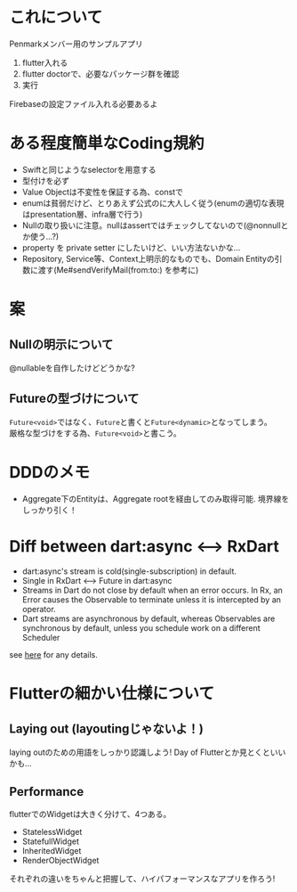 # これについて

Penmarkメンバー用のサンプルアプリ


1. flutter入れる
2. flutter doctorで、必要なパッケージ群を確認
3. 実行

Firebaseの設定ファイル入れる必要あるよ

# ある程度簡単なCoding規約
- Swiftと同じようなselectorを用意する
- 型付けを必ず
- Value Objectは不変性を保証する為、constで
- enumは貧弱だけど、とりあえず公式のに大人しく従う(enumの適切な表現はpresentation層、infra層で行う)
- Nullの取り扱いに注意。nullはassertではチェックしてないので(@nonnullとか使う…?)
- property を private setter にしたいけど、いい方法ないかな…
- Repository, Service等、Context上明示的なものでも、Domain Entityの引数に渡す(Me#sendVerifyMail(from:to:) を参考に)

# 案
## Nullの明示について
@nullableを自作したけどどうかな?

## Futureの型づけについて
`Future<void>`ではなく、`Future`と書くと`Future<dynamic>`となってしまう。  
厳格な型づけをする為、`Future<void>`と書こう。

# DDDのメモ
- Aggregate下のEntityは、Aggregate rootを経由してのみ取得可能. 境界線をしっかり引く！

# Diff between dart:async <--> RxDart
- dart:async's stream is cold(single-subscription) in default.
- Single in RxDart <--> Future in dart:async
- Streams in Dart do not close by default when an error occurs. In Rx, an Error causes the Observable to terminate unless it is intercepted by an operator.
- Dart streams are asynchronous by default, whereas Observables are synchronous by default, unless you schedule work on a different Scheduler

see [here](https://pub.dartlang.org/documentation/rxdart/latest/rx/Observable-class.html) for any details.

# Flutterの細かい仕様について

## Laying out (layoutingじゃないよ！)
laying outのための用語をしっかり認識しよう!
Day of Flutterとか見とくといいかも…

## Performance
flutterでのWidgetは大きく分けて、4つある。

- StatelessWidget
- StatefullWidget
- InheritedWidget
- RenderObjectWidget

それぞれの違いをちゃんと把握して、ハイパフォーマンスなアプリを作ろう!